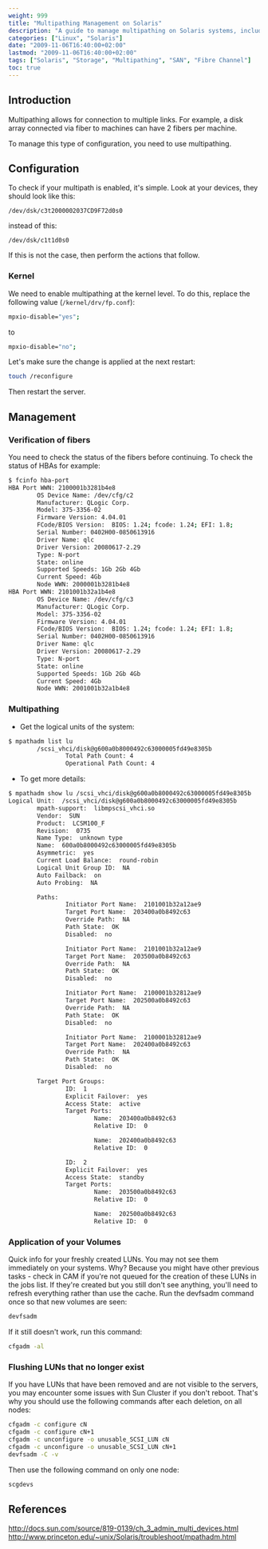 ```yaml
---
weight: 999
title: "Multipathing Management on Solaris"
description: "A guide to manage multipathing on Solaris systems, including configuration, verification of fibers, and volume management."
categories: ["Linux", "Solaris"]
date: "2009-11-06T16:40:00+02:00"
lastmod: "2009-11-06T16:40:00+02:00"
tags: ["Solaris", "Storage", "Multipathing", "SAN", "Fibre Channel"]
toc: true
---
```


## Introduction

Multipathing allows for connection to multiple links. For example, a disk array connected via fiber to machines can have 2 fibers per machine.

To manage this type of configuration, you need to use multipathing.

## Configuration

To check if your multipath is enabled, it's simple. Look at your devices, they should look like this:

```
/dev/dsk/c3t2000002037CD9F72d0s0
```

instead of this:

```
/dev/dsk/c1t1d0s0
```

If this is not the case, then perform the actions that follow.

### Kernel

We need to enable multipathing at the kernel level. To do this, replace the following value (`/kernel/drv/fp.conf`):

```bash
mpxio-disable="yes";
```

to

```bash
mpxio-disable="no";
```

Let's make sure the change is applied at the next restart:

```bash
touch /reconfigure
```

Then restart the server.

## Management

### Verification of fibers

You need to check the status of the fibers before continuing. To check the status of HBAs for example:

```bash
$ fcinfo hba-port
HBA Port WWN: 2100001b3281b4e8
        OS Device Name: /dev/cfg/c2
        Manufacturer: QLogic Corp.
        Model: 375-3356-02
        Firmware Version: 4.04.01
        FCode/BIOS Version:  BIOS: 1.24; fcode: 1.24; EFI: 1.8;
        Serial Number: 0402H00-0850613916
        Driver Name: qlc
        Driver Version: 20080617-2.29
        Type: N-port
        State: online
        Supported Speeds: 1Gb 2Gb 4Gb 
        Current Speed: 4Gb 
        Node WWN: 2000001b3281b4e8
HBA Port WWN: 2101001b32a1b4e8
        OS Device Name: /dev/cfg/c3
        Manufacturer: QLogic Corp.
        Model: 375-3356-02
        Firmware Version: 4.04.01
        FCode/BIOS Version:  BIOS: 1.24; fcode: 1.24; EFI: 1.8;
        Serial Number: 0402H00-0850613916
        Driver Name: qlc
        Driver Version: 20080617-2.29
        Type: N-port
        State: online
        Supported Speeds: 1Gb 2Gb 4Gb 
        Current Speed: 4Gb 
        Node WWN: 2001001b32a1b4e8
```

### Multipathing

* Get the logical units of the system:

```bash
$ mpathadm list lu
        /scsi_vhci/disk@g600a0b8000492c63000005fd49e8305b
                Total Path Count: 4
                Operational Path Count: 4
```

* To get more details:

```bash
$ mpathadm show lu /scsi_vhci/disk@g600a0b8000492c63000005fd49e8305b
Logical Unit:  /scsi_vhci/disk@g600a0b8000492c63000005fd49e8305b
        mpath-support:  libmpscsi_vhci.so
        Vendor:  SUN     
        Product:  LCSM100_F       
        Revision:  0735
        Name Type:  unknown type
        Name:  600a0b8000492c63000005fd49e8305b
        Asymmetric:  yes
        Current Load Balance:  round-robin
        Logical Unit Group ID:  NA
        Auto Failback:  on
        Auto Probing:  NA

        Paths:  
                Initiator Port Name:  2101001b32a12ae9
                Target Port Name:  203400a0b8492c63
                Override Path:  NA
                Path State:  OK
                Disabled:  no

                Initiator Port Name:  2101001b32a12ae9
                Target Port Name:  203500a0b8492c63
                Override Path:  NA
                Path State:  OK
                Disabled:  no

                Initiator Port Name:  2100001b32812ae9
                Target Port Name:  202500a0b8492c63
                Override Path:  NA
                Path State:  OK
                Disabled:  no

                Initiator Port Name:  2100001b32812ae9
                Target Port Name:  202400a0b8492c63
                Override Path:  NA
                Path State:  OK
                Disabled:  no

        Target Port Groups:  
                ID:  1
                Explicit Failover:  yes
                Access State:  active
                Target Ports:
                        Name:  203400a0b8492c63
                        Relative ID:  0

                        Name:  202400a0b8492c63
                        Relative ID:  0

                ID:  2
                Explicit Failover:  yes
                Access State:  standby
                Target Ports:
                        Name:  203500a0b8492c63
                        Relative ID:  0

                        Name:  202500a0b8492c63
                        Relative ID:  0
```

### Application of your Volumes

Quick info for your freshly created LUNs. You may not see them immediately on your systems. Why? Because you might have other previous tasks - check in CAM if you're not queued for the creation of these LUNs in the jobs list. If they're created but you still don't see anything, you'll need to refresh everything rather than use the cache. Run the devfsadm command once so that new volumes are seen:

```bash
devfsadm
```

If it still doesn't work, run this command:

```bash
cfgadm -al
```

### Flushing LUNs that no longer exist

If you have LUNs that have been removed and are not visible to the servers, you may encounter some issues with Sun Cluster if you don't reboot. That's why you should use the following commands after each deletion, on all nodes:

```bash
cfgadm -c configure cN
cfgadm -c configure cN+1
cfgadm -c unconfigure -o unusable_SCSI_LUN cN
cfgadm -c unconfigure -o unusable_SCSI_LUN cN+1
devfsadm -C -v
```

Then use the following command on only one node:

```bash
scgdevs
```

## References

http://docs.sun.com/source/819-0139/ch_3_admin_multi_devices.html  
http://www.princeton.edu/~unix/Solaris/troubleshoot/mpathadm.html
